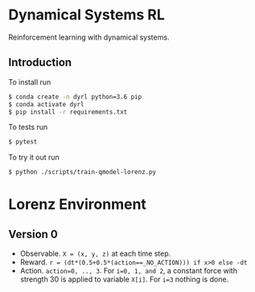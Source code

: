 
# Dynamical Systems RL

Reinforcement learning with dynamical systems.

## Introduction

To install run

```bash
$ conda create -n dyrl python=3.6 pip
$ conda activate dyrl
$ pip install -r requirements.txt
```

To tests run

```bash
$ pytest
```

To try it out run

```bash
$ python ./scripts/train-qmodel-lorenz.py
```

# Lorenz Environment

## Version 0

* Observable.  `X = (x, y, z)` at each time step.
* Reward.  `r = (dt*(0.5+0.5*(action==_NO_ACTION))) if x>0 else -dt`
* Action.  `action=0, .., 3`.  For `i=0, 1, and 2`, a constant force with strength 30 is applied to variable `X[i]`.  For `i=3` nothing is done.
